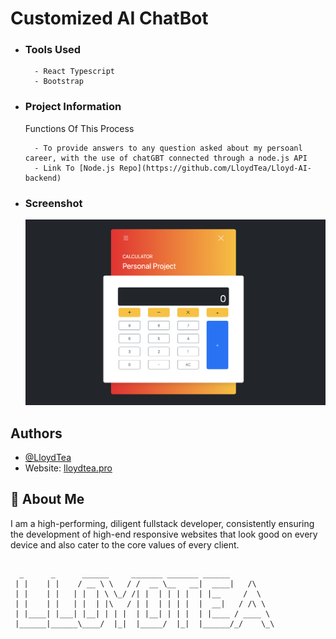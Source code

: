 # Customized AI ChatBot

- ### Tools Used

        - React Typescript
        - Bootstrap

- ### Project Information

  Functions Of This Process

        - To provide answers to any question asked about my persoanl career, with the use of chatGBT connected through a node.js API
        - Link To [Node.js Repo](https://github.com/LloydTea/Lloyd-AI-backend)

- ### Screenshot
  ![Timer Screenshot](https://github.com/LloydTea/Calculator/blob/main/Calculator.png)

## Authors

- [@LloydTea](https://github.com/LloydTea)
- Website: [lloydtea.pro](https://lloydtea.pro/)

## 🚀 About Me

I am a high-performing, diligent fullstack developer, consistently ensuring the development of high-end responsive websites that look good on every device and also cater to the core values of every client.

##

      _      _      ______     _______ _______ ______
     | |    | |    / __ \ \   / /  __ \__   __|  ____|   /\
     | |    | |   | |  | \ \_/ /| |  | | | |  | |__     /  \
     | |    | |   | |  | |\   / | |  | | | |  |  __|   / /\ \
     | |____| |___| |__| | | |  | |__| | | |  | |____ / ____ \
     |______|______\____/  |_|  |_____/  |_|  |______/_/    \_\
